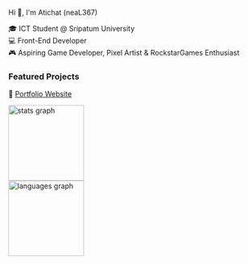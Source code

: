 Hi 👋, I'm Atichat (neaL367)  

🎓 ICT Student @ Sripatum University  
💻 Front-End Developer  
🎮 Aspiring Game Developer, Pixel Artist & RockstarGames Enthusiast  

### Featured Projects  
🚀 [Portfolio Website](https://neal367.vercel.app/)  

<div align="left">
  <img src="https://github-readme-stats.vercel.app/api?username=neaL367&hide_title=false&hide_rank=false&show_icons=true&include_all_commits=true&count_private=true&disable_animations=false&theme=dracula&locale=en&hide_border=false" height="150" alt="stats graph"  />
</div>
<div align="left">
  <img src="https://github-readme-stats.vercel.app/api/top-langs?username=neaL367&locale=en&hide_title=false&layout=compact&card_width=320&langs_count=5&theme=dracula&hide_border=false" height="150" alt="languages graph"  />
</div>
